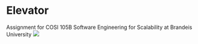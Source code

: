 # Elevator
Assignment for COSI 105B Software Engineering for Scalability at Brandeis University
<a href="https://codeclimate.com/github/arikalfus/Elevator"><img src="https://codeclimate.com/github/arikalfus/Elevator/badges/gpa.svg" /></a>
